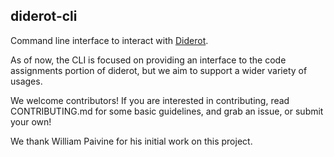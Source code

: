 ## diderot-cli

Command line interface to interact with [Diderot](http://www.umut-acar.org/diderot).

As of now, the CLI is focused on providing an interface to the code assignments portion of diderot, but we aim to support a wider variety of usages.

We welcome contributors! If you are interested in contributing, read CONTRIBUTING.md for some basic guidelines, and grab an issue, or submit your own! 

We thank William Paivine for his initial work on this project.